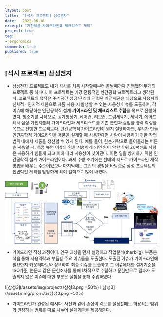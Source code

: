 ```yaml
---
layout: post
title:  "[석사 프로젝트] 삼성전자"
date:   2022-06-30
excerpt: "가전제품 가이드라인과 체크리스트 제작"
project: true
tag:
- ergonomics
comments: true
published: true
---
```


## [석사 프로젝트] 삼성전자

 * 삼성전자 프로젝트도 내가 석사를 처음 시작할때부터 끝날때까지 진행했던 두개의 프로젝트 중 하나다. 이 프로젝트는 가장 전통적인 인간공학 프로젝트라고 생각된다. 프로젝트의 목적은 주거공간 청정/관리와 관련된 가전제품을 대상으로 사용자의 신체적 ∙ 인지적 제한으로 제품 사용 시 발생할 수 있는 사용성 이슈를 도출하여, 각 이슈에 해당하는 인간공학적 설계 **가이드라인 및 체크리스트 수립**을 목표로 진행하였다. 청소기를 시작으로, 공기청정기, 에어컨, 리모컨, 드럼세탁기, 세탁기, 에어드레서 삼성 가전제품의 가이드라인과 체크리스트를 기존 문헌과 실험을 통해 작성을 목표로 진행한 프로젝트다. 인간공학적 가이드라인이 뭔지 설명하자면, 우리가 만들 인간공학적 가이드라인을 제품을 설계할 때 사용한다면 사람이 사용하기 편한 작업범위 내에서 제품을 생산할 수 있게 된다. 예를 들어, 한손가락으로 들어올리는 버튼을 사용할 때, 특정 뉴턴 이상의 힘을 사용하게 되면 힘이 약한 하위 20퍼센트 사람은 사용하기 힘들게 되고 이에 따라 사용성이 낮아진다. 이런 일을 방지하기 위한 인간공학적 설계 가이드라인이다. 과제 수행 초기에는 선배의 지도로 가이드라인 제작 방법을 배우는 수준이었으나 마지막에는 그간의 경험을 바탕으로 삼성 프로젝트의 전반적인 계획을 담당하게 되어 일적으로 많이 배웠다.
 
 ![삼성1](/assets/img/projects/삼성1.png)
 
 * 가이드라인 작성 과정이다. 연구 대상을 먼저 설정하고 작업분석(therblig), 부품분석을 통해 사용맥락과 부품별 주요 이슈들을 도출한다. 도출된 이슈가 가이드라인에 필요한지 카운터파트와 상의하여 최종 이슈를 도출하고 그 이슈에대한 설계기준을 ISO기준, 논문과 같은 문헌조사를 통해 1차적으로 수립하고 문헌만으로 결과가 도출되지 않은 이슈에 대한 부분은 실험을 통해 수립하였다. 
  
   
 ![삼성3](/assets/img/projects/삼성3.png =50%) ![삼성3](/assets/img/projects/삼성3.png =50%)
 
 
 * 가이드라인가 완성된 예시다. 사진과 같이 손잡이 각도를 설정할때도 허용되는 범위와 권장하는 범위를 따로 나누어 설계기준을 제공해준다.
